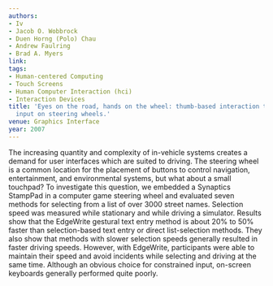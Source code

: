 ```yaml
---
authors:
- Iv
- Jacob O. Wobbrock
- Duen Horng (Polo) Chau
- Andrew Faulring
- Brad A. Myers
link:
tags:
- Human-centered Computing
- Touch Screens
- Human Computer Interaction (hci)
- Interaction Devices
title: 'Eyes on the road, hands on the wheel: thumb-based interaction techniques for
  input on steering wheels.'
venue: Graphics Interface
year: 2007
---
```

The increasing quantity and complexity of in-vehicle systems creates a demand for user interfaces which are suited to driving. The steering wheel is a common location for the placement of buttons to control navigation, entertainment, and environmental systems, but what about a small touchpad? To investigate this question, we embedded a Synaptics StampPad in a computer game steering wheel and evaluated seven methods for selecting from a list of over 3000 street names. Selection speed was measured while stationary and while driving a simulator. Results show that the EdgeWrite gestural text entry method is about 20% to 50% faster than selection-based text entry or direct list-selection methods. They also show that methods with slower selection speeds generally resulted in faster driving speeds. However, with EdgeWrite, participants were able to maintain their speed and avoid incidents while selecting and driving at the same time. Although an obvious choice for constrained input, on-screen keyboards generally performed quite poorly.